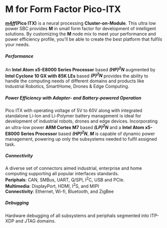 # M for Form Factor Pico-ITX

<strong><span class="BalooThambi"><u>m4</u></span><em>ff</em>(Pico ITX)</strong> is a neural processing **Cluster-on-Module**.  This ultra low power SBC  provides **M** in small form factor for development of intelligent solutions. By customizing the **M** node mix to meet your performance and power efficiency profile, you'll be able to create the best platform that fulfils your needs.

##### Performance
An **Intel Atom x5-E8000 Series Processor** based ***(HP)<sup>2</sup>N*** augmented by **Intel Cyclone 10 GX with 85K LEs** based ***(P)<sup>2</sup>N*** provides the ability to handle the computing needs of different domains and products like Industrial Robotics, SmartHome, Drones & Edge Computing.

##### Power Efficiency with Adapter- and Battery-powered Operation
Pico ITX with operating voltage of 5V to 60V along with integrated standalone Li-Ion and Li-Polymer battery management is ideal for development of industrial robots, drones and edge devices. Incorporating an ultra-low power **ARM Cortex M7** based ***(LP)<sup>2</sup>N*** and a **Intel Atom x5-E8000 Series Processor** based ***(HP)<sup>2</sup>N***, ***M*** is capable of dynamic power management, powering up only the subsystems needed to fulfil assigned task.

##### Connectivity
A diverse set of connectors aimed industrial, enterprise and home computing supporting all popular interfaces standards.<br/>
<strong>Periphals</strong>: CAN, SMBus, UART, Q/SPI, I<sup>2</sup>C, USB and PCIe.<br/>
<strong>Multimedia</strong>: DisplayPort, HDMI, I<sup>2</sup>S, and MIPI<br/>
<strong>Connectivity</strong>: Ethernet, Wi-fi, Bluetooth, and ZigBee

##### Debugging
Hardware debugging of all subsystems and periphals segmented into ITP-XDP and JTAG domains.

